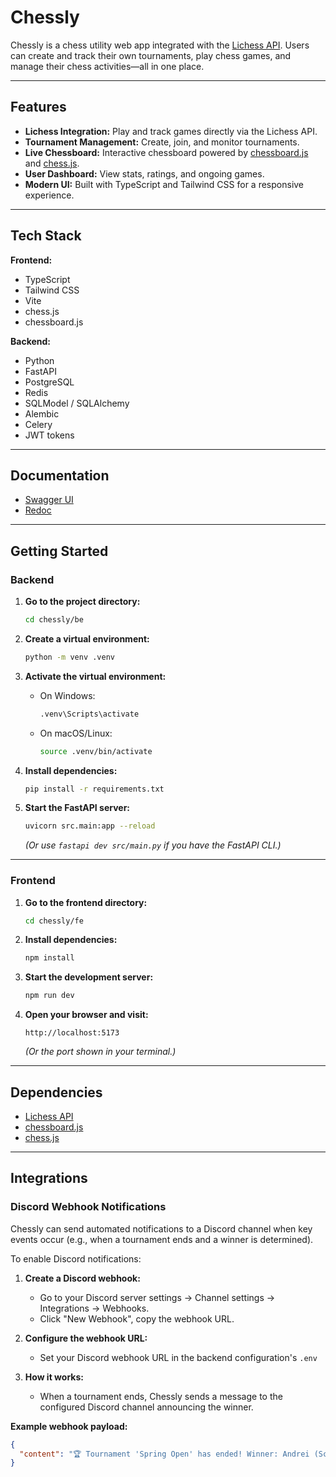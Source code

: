 # Chessly

Chessly is a chess utility web app integrated with the [Lichess API](https://lichess.org/api#section/Introduction).
Users can create and track their own tournaments, play chess games, and manage their chess activities—all in one place.

---

## Features

- **Lichess Integration:** Play and track games directly via the Lichess API.
- **Tournament Management:** Create, join, and monitor tournaments.
- **Live Chessboard:** Interactive chessboard powered by [chessboard.js](https://chessboardjs.com/index.html) and [chess.js](https://jhlywa.github.io/chess.js/).
- **User Dashboard:** View stats, ratings, and ongoing games.
- **Modern UI:** Built with TypeScript and Tailwind CSS for a responsive experience.

---

## Tech Stack

**Frontend:**
- TypeScript
- Tailwind CSS
- Vite
- chess.js
- chessboard.js

**Backend:**
- Python
- FastAPI
- PostgreSQL
- Redis
- SQLModel / SQLAlchemy
- Alembic
- Celery
- JWT tokens

---

## Documentation

- [Swagger UI](http://localhost:8000/api/v1/docs)
- [Redoc](http://localhost:8000/api/v1/redoc)

---

## Getting Started

### Backend

1. **Go to the project directory:**
    ```bash
    cd chessly/be
    ```

2. **Create a virtual environment:**
    ```bash
    python -m venv .venv
    ```

3. **Activate the virtual environment:**
    - On Windows:
      ```bash
      .venv\Scripts\activate
      ```
    - On macOS/Linux:
      ```bash
      source .venv/bin/activate
      ```

4. **Install dependencies:**
    ```bash
    pip install -r requirements.txt
    ```

5. **Start the FastAPI server:**
    ```bash
    uvicorn src.main:app --reload
    ```
    *(Or use `fastapi dev src/main.py` if you have the FastAPI CLI.)*

---

### Frontend

1. **Go to the frontend directory:**
    ```bash
    cd chessly/fe
    ```

2. **Install dependencies:**
    ```bash
    npm install
    ```

3. **Start the development server:**
    ```bash
    npm run dev
    ```

4. **Open your browser and visit:**
    ```
    http://localhost:5173
    ```
    *(Or the port shown in your terminal.)*

---

## Dependencies

- [Lichess API](https://lichess.org/api#section/Introduction)
- [chessboard.js](https://chessboardjs.com/index.html)
- [chess.js](https://jhlywa.github.io/chess.js/)

---

## Integrations

### Discord Webhook Notifications

Chessly can send automated notifications to a Discord channel when key events occur (e.g., when a tournament ends and a winner is determined).

To enable Discord notifications:

1. **Create a Discord webhook:**
   - Go to your Discord server settings → Channel settings → Integrations → Webhooks.
   - Click "New Webhook", copy the webhook URL.

2. **Configure the webhook URL:**
   - Set your Discord webhook URL in the backend configuration's `.env`

3. **How it works:**
   - When a tournament ends, Chessly sends a message to the configured Discord channel announcing the winner.

**Example webhook payload:**
```json
{
  "content": "🏆 Tournament 'Spring Open' has ended! Winner: Andrei (Score: 3.5/5)"
}
```
